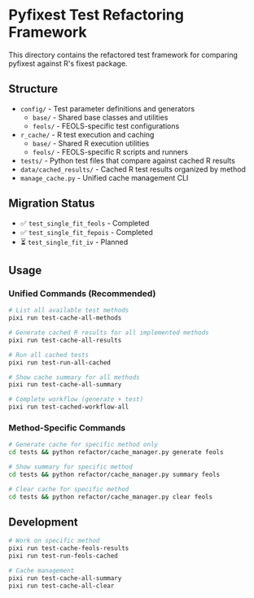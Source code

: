 # Pyfixest Test Refactoring Framework

This directory contains the refactored test framework for comparing pyfixest against R's fixest package.

## Structure

- `config/` - Test parameter definitions and generators
  - `base/` - Shared base classes and utilities
  - `feols/` - FEOLS-specific test configurations
- `r_cache/` - R test execution and caching
  - `base/` - Shared R execution utilities
  - `feols/` - FEOLS-specific R scripts and runners
- `tests/` - Python test files that compare against cached R results
- `data/cached_results/` - Cached R test results organized by method
- `manage_cache.py` - Unified cache management CLI

## Migration Status

- ✅ `test_single_fit_feols` - Completed
- ✅ `test_single_fit_fepois` - Completed
- ⏳ `test_single_fit_iv` - Planned

## Usage

### Unified Commands (Recommended)

```bash
# List all available test methods
pixi run test-cache-all-methods

# Generate cached R results for all implemented methods
pixi run test-cache-all-results

# Run all cached tests
pixi run test-run-all-cached

# Show cache summary for all methods
pixi run test-cache-all-summary

# Complete workflow (generate + test)
pixi run test-cached-workflow-all
```

### Method-Specific Commands

```bash
# Generate cache for specific method only
cd tests && python refactor/cache_manager.py generate feols

# Show summary for specific method
cd tests && python refactor/cache_manager.py summary feols

# Clear cache for specific method
cd tests && python refactor/cache_manager.py clear feols
```

## Development

```bash
# Work on specific method
pixi run test-cache-feols-results
pixi run test-run-feols-cached

# Cache management
pixi run test-cache-all-summary
pixi run test-cache-all-clear
```
